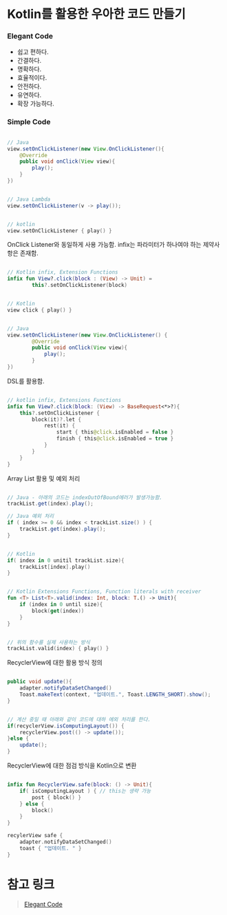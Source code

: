 # Kotlin를 활용한 우아한 코드 만들기 

### Elegant Code
  - 쉽고 편하다. 
  - 간결하다. 
  - 명확하다. 
  - 효율적이다. 
  - 안전하다. 
  - 유연하다. 
  - 확장 가능하다. 


### Simple Code 

```java

// Java
view.setOnClickListener(new View.OnClickListener(){
    @Override
    public void onClick(View view){
        play();    
    }   
})

```


```java

// Java Lambda 
view.setOnClickListener(v -> play());

```

```kotlin

// kotlin
view.setOnClickListener { play() }

```

OnClick Listener와 동일하게 사용 가능함. infix는 파라미터가 하나여야 하는 제약사항은 존재함. 

```kotlin

// Kotlin infix, Extension Functions 
infix fun View?.click(block : (View) -> Unit) = 
        this?.setOnClickListener(block)

```

```kotlin

// Kotlin
view click { play() }

```

```java

// Java
view.setOnClickListener(new View.OnClickListener() {
        @Override
        public void onClick(View view){
            play();
        }
})

```

DSL를 활용함. 

```kotlin

// kotlin infix, Extensions Functions
infix fun View?.click(block: (View) -> BaseRequest<*>?){
    this?.setOnClickListener {
        block(it)?.let {
            rest(it) {
                start { this@click.isEnabled = false }
                finish { this@click.isEnabled = true }
            }
        }
    }
}

```

Array List 활용 및 예외 처리 

```java

// Java - 아래의 코드는 indexOutOfBound에러가 발생가능함. 
trackList.get(index).play();

// Java 예외 처리 
if ( index >= 0 && index < trackList.size() ) {
    trackList.get(index).play();
}

```

```kotlin

// Kotlin 
if( index in 0 unitil trackList.size){
    trackList[index].play()
}


```

```kotlin

// Kotlin Extensions Functions, Function literals with receiver 
fun <T> List<T>.valid(index: Int, block: T.() -> Unit){
    if (index in 0 until size){
        block(get(index))
    }
}


// 위의 함수를 실제 사용하는 방식 
trackList.valid(index) { play() }

```

RecyclerView에 대한 활용 방식 정의 

```java

public void update(){
    adapter.notifyDataSetChanged()
    Toast.makeText(context, "업데이트.", Toast.LENGTH_SHORT).show();        
}


// 계산 중일 때 아래와 같이 코드에 대하 에외 처리를 한다. 
if(recyclerView.isComputingLayout()) {
    recyclerView.post(() -> update());
}else {
    update();
}

```

RecyclerView에 대한 점검 방식을 Kotlin으로 변환 

```kotlin

infix fun RecyclerView.safe(block: () -> Unit){
    if( isComputingLayout ) { // this는 생략 가능 
        post { block() }
    } else {
        block()
    }
}

recylerView safe {
    adapter.notifyDataSetChanged()
    toast { "업데이트. " }
}

```


# 참고 링크 

> [Elegant Code](https://www.youtube.com/watch?v=i0yRFecYk9k)